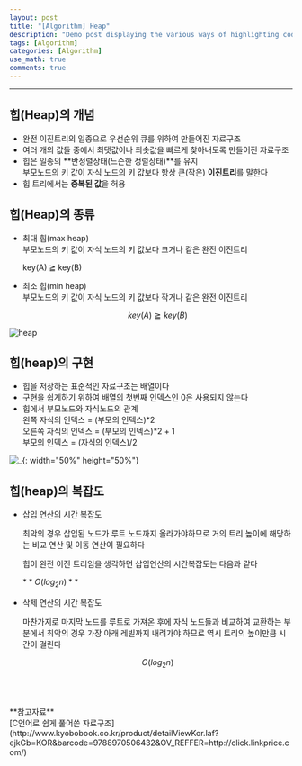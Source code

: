 ```yaml
---
layout: post
title: "[Algorithm] Heap"
description: "Demo post displaying the various ways of highlighting code in Markdown."
tags: [Algorithm]
categories: [Algorithm]
use_math: true
comments: true
---
```


------------------------------------------------------------------------------------------------------------

## 힙(Heap)의 개념

- 완전 이진트리의 일종으로 우선순위 큐를 위하여 만들어진 자료구조  
- 여러 개의 값들 중에서 최댓값이나 최솟값을 빠르게 찾아내도록 만들어진 자료구조  
- 힙은 일종의 **반정렬상태(느슨한 정렬상태)**를 유지  
    부모노드의 키 값이 자식 노드의 키  값보다 항상 큰(작은) **이진트리**를 말한다  
- 힙 트리에서는 **중복된 값**을 허용  

## 힙(Heap)의 종류

- 최대 힙(max heap)  
    부모노드의  키 값이 자식 노드의 키 값보다 크거나 같은 완전 이진트리  
   
    key(A)   $\geqq$  key(B)  
    

- 최소 힙(min heap)  
    부모노드의 키 값이 자식 노드의  키 값보다 작거나 같은 완전 이진트리  
    
    $$key(A) \geqq key(B)$$


![heap](https://user-images.githubusercontent.com/52437364/104542278-8c928e80-5666-11eb-9d7a-e0fb29fcdb18.png)

## 힙(heap)의 구현

- 힙을 저장하는 표준적인 자료구조는 배열이다  
- 구현을 쉽게하기 위하여 배열의 첫번째 인덱스인 0은 사용되지 않는다  
- 힙에서 부모노드와 자식노드의 관계  
    왼쪽 자식의 인덱스 = (부모의 인덱스)\*2  
    오른쪽 자식의 인덱스 = (부모의 인덱스)\*2 + 1  
    부모의 인덱스 = (자식의 인덱스)/2  

![_](https://user-images.githubusercontent.com/52437364/104542211-6cfb6600-5666-11eb-8766-7d5422444a18.png){: width="50%" height="50%"}

## 힙(heap)의 복잡도

- 삽입 연산의 시간 복잡도

    최악의 경우 삽입된 노드가 루트 노드까지 올라가야하므로 거의 트리 높이에 해당하는 비교 연산 및 이동 연산이 필요하다

    힙이 완전 이진 트리임을 생각하면 삽입연산의 시간복잡도는 다음과 같다

    $**O(log_2n)**$

- 삭제 연산의 시간 복잡도

    마찬가지로 마지막 노드를 루트로 가져온 후에 자식 노드들과 비교하여 교환하는 부분에서 최악의 경우 가장 아래 레빌까지 내려가야 하므로 역시 트리의 높이만큼 시간이 걸린다

    $$O(log_2n)$$
<br/>
<br/>
<br/>
**참고자료**<br/>
[C언어로 쉽게 풀어쓴 자료구조](http://www.kyobobook.co.kr/product/detailViewKor.laf?ejkGb=KOR&barcode=9788970506432&OV_REFFER=http://click.linkprice.com/)
